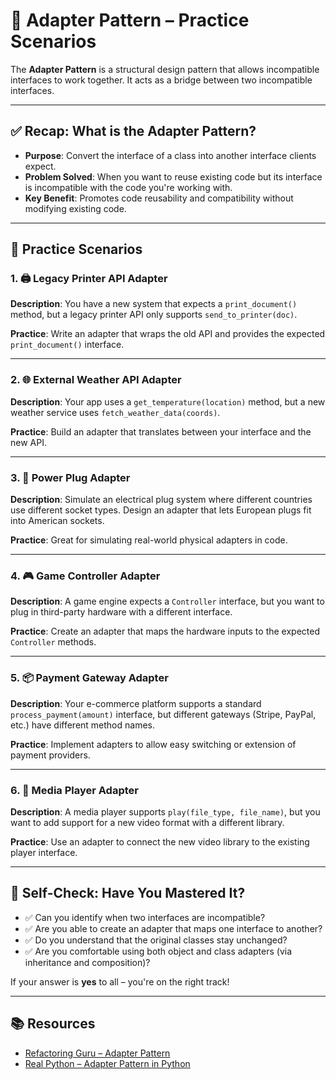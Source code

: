 
# 🔌 Adapter Pattern – Practice Scenarios

The **Adapter Pattern** is a structural design pattern that allows incompatible interfaces to work together. It acts as a bridge between two incompatible interfaces.

---

## ✅ Recap: What is the Adapter Pattern?

- **Purpose**: Convert the interface of a class into another interface clients expect.
- **Problem Solved**: When you want to reuse existing code but its interface is incompatible with the code you're working with.
- **Key Benefit**: Promotes code reusability and compatibility without modifying existing code.

---

## 🧪 Practice Scenarios

### 1. 🖨️ Legacy Printer API Adapter

**Description**: You have a new system that expects a `print_document()` method, but a legacy printer API only supports `send_to_printer(doc)`.

**Practice**: Write an adapter that wraps the old API and provides the expected `print_document()` interface.

---

### 2. 🌐 External Weather API Adapter

**Description**: Your app uses a `get_temperature(location)` method, but a new weather service uses `fetch_weather_data(coords)`.

**Practice**: Build an adapter that translates between your interface and the new API.

---

### 3. 🔌 Power Plug Adapter

**Description**: Simulate an electrical plug system where different countries use different socket types. Design an adapter that lets European plugs fit into American sockets.

**Practice**: Great for simulating real-world physical adapters in code.

---

### 4. 🎮 Game Controller Adapter

**Description**: A game engine expects a `Controller` interface, but you want to plug in third-party hardware with a different interface.

**Practice**: Create an adapter that maps the hardware inputs to the expected `Controller` methods.

---

### 5. 📦 Payment Gateway Adapter

**Description**: Your e-commerce platform supports a standard `process_payment(amount)` interface, but different gateways (Stripe, PayPal, etc.) have different method names.

**Practice**: Implement adapters to allow easy switching or extension of payment providers.

---

### 6. 🎥 Media Player Adapter

**Description**: A media player supports `play(file_type, file_name)`, but you want to add support for a new video format with a different library.

**Practice**: Use an adapter to connect the new video library to the existing player interface.

---

## 🧠 Self-Check: Have You Mastered It?

- ✅ Can you identify when two interfaces are incompatible?
- ✅ Are you able to create an adapter that maps one interface to another?
- ✅ Do you understand that the original classes stay unchanged?
- ✅ Are you comfortable using both object and class adapters (via inheritance and composition)?

If your answer is **yes** to all – you're on the right track!

---

## 📚 Resources

- [Refactoring Guru – Adapter Pattern](https://refactoring.guru/design-patterns/adapter)
- [Real Python – Adapter Pattern in Python](https://realpython.com/adapter-pattern-python/)
